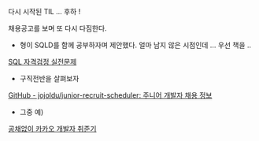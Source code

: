 다시 시작된 TIL ... 후하 !

채용공고를 보며 또 다시 다짐한다.

- 형이 SQLD를 함께 공부하자며 제안했다. 얼마 남지 않은 시점인데 ... 우선 책을 ..

[SQL 자격검정 실전문제](https://www.aladin.co.kr/shop/wproduct.aspx?ItemId=97612848)

- 구직전반을 살펴보자

[GitHub - jojoldu/junior-recruit-scheduler: 주니어 개발자 채용 정보](https://github.com/jojoldu/junior-recruit-scheduler)

- 그중 예)

[공채없이 카카오 개발자 취준기](https://jyami.tistory.com/126)